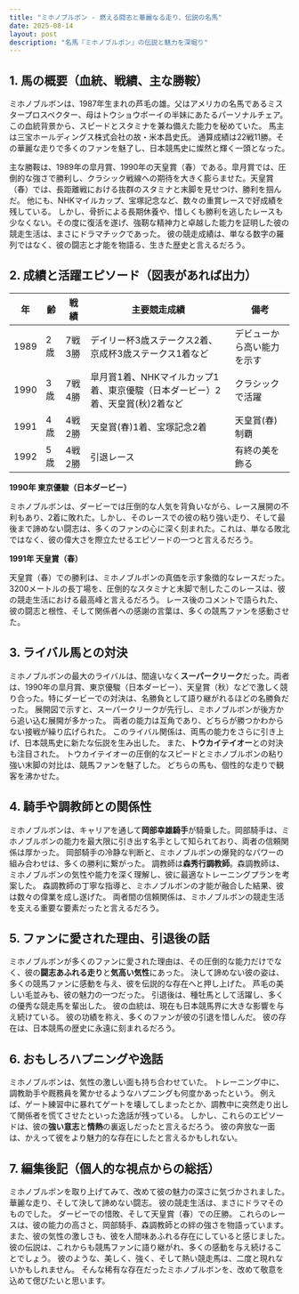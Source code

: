 ```yaml
---
title: "ミホノブルボン - 燃える闘志と華麗なる走り、伝説の名馬"
date: 2025-08-14
layout: post
description: "名馬『ミホノブルボン』の伝説と魅力を深堀り"
---
```


## 1. 馬の概要（血統、戦績、主な勝鞍）

ミホノブルボンは、1987年生まれの芦毛の雄。父はアメリカの名馬であるミスタープロスペクター、母はトウショウボーイの半妹にあたるパーソナルチェア。この血統背景から、スピードとスタミナを兼ね備えた能力を秘めていた。  馬主は三宝ホールディングス株式会社の故・米本昌史氏。  通算成績は22戦11勝。その華麗な走りで多くのファンを魅了し、日本競馬史に燦然と輝く一頭となった。

主な勝鞍は、1989年の皐月賞、1990年の天皇賞（春）である。皐月賞では、圧倒的な強さで勝利し、クラシック戦線への期待を大きく膨らませた。天皇賞（春）では、長距離戦における抜群のスタミナと末脚を見せつけ、勝利を掴んだ。  他にも、NHKマイルカップ、宝塚記念など、数々の重賞レースで好成績を残している。  しかし、骨折による長期休養や、惜しくも勝利を逃したレースも少なくない。その度に復活を遂げ、強靭な精神力と卓越した能力を証明した彼の競走生活は、まさにドラマチックであった。  彼の競走成績は、単なる数字の羅列ではなく、彼の闘志と才能を物語る、生きた歴史と言えるだろう。


## 2. 成績と活躍エピソード（図表があれば出力）

| 年 | 齢 | 戦績 | 主要競走成績 | 備考 |
|---|---|---|---|---|
| 1989 | 2歳 | 7戦3勝 |  デイリー杯3歳ステークス2着、京成杯3歳ステークス1着など |  デビューから高い能力を示す |
| 1990 | 3歳 | 7戦4勝 | 皐月賞1着、NHKマイルカップ1着、東京優駿（日本ダービー）2着、天皇賞(秋)2着など | クラシックで活躍 |
| 1991 | 4歳 | 4戦2勝 | 天皇賞(春)1着、宝塚記念2着 |  天皇賞(春)制覇 |
| 1992 | 5歳 | 4戦2勝 |  引退レース |  有終の美を飾る |


**1990年 東京優駿（日本ダービー）**

ミホノブルボンは、ダービーでは圧倒的な人気を背負いながら、レース展開の不利もあり、2着に敗れた。しかし、そのレースでの彼の粘り強い走り、そして最後まで諦めない闘志は、多くのファンの心に深く刻まれた。これは、単なる敗北ではなく、彼の偉大さを際立たせるエピソードの一つと言えるだろう。

**1991年 天皇賞（春）**

天皇賞（春）での勝利は、ミホノブルボンの真価を示す象徴的なレースだった。 3200メートルの長丁場を、圧倒的なスタミナと末脚で制したこのレースは、彼の競走生活における最高峰と言えるだろう。  レース後のコメントで語られた、彼の闘志と根性、そして関係者への感謝の言葉は、多くの競馬ファンを感動させた。


## 3. ライバル馬との対決

ミホノブルボンの最大のライバルは、間違いなく**スーパークリーク**だった。両者は、1990年の皐月賞、東京優駿（日本ダービー）、天皇賞（秋）などで激しく競り合った。特にダービーでの対決は、名勝負として語り継がれるほどの名勝負だった。  展開図で示すと、スーパークリークが先行し、ミホノブルボンが後方から追い込む展開が多かった。  両者の能力は互角であり、どちらが勝つかわからない接戦が繰り広げられた。  このライバル関係は、両馬の能力をさらに引き上げ、日本競馬史に新たな伝説を生み出した。  また、**トウカイテイオー**との対決も注目された。  トウカイテイオーの圧倒的なスピードとミホノブルボンの粘り強い末脚の対比は、競馬ファンを魅了した。  どちらの馬も、個性的な走りで観客を沸かせた。


## 4. 騎手や調教師との関係性

ミホノブルボンは、キャリアを通して**岡部幸雄騎手**が騎乗した。岡部騎手は、ミホノブルボンの能力を最大限に引き出す名手として知られており、両者の信頼関係は厚かった。  岡部騎手の冷静な判断と、ミホノブルボンの爆発的なパワーの組み合わせは、多くの勝利に繋がった。  調教師は**森秀行調教師**。森調教師は、ミホノブルボンの気性や能力を深く理解し、彼に最適なトレーニングプランを考案した。  森調教師の丁寧な指導と、ミホノブルボンの才能が融合した結果、彼は数々の偉業を成し遂げた。  両者間の信頼関係は、ミホノブルボンの競走生活を支える重要な要素だったと言えるだろう。


## 5. ファンに愛された理由、引退後の話

ミホノブルボンが多くのファンに愛された理由は、その圧倒的な能力だけでなく、彼の**闘志あふれる走り**と**気高い気性**にあった。  決して諦めない彼の姿は、多くの競馬ファンに感動を与え、彼を伝説的な存在へと押し上げた。  芦毛の美しい毛並みも、彼の魅力の一つだった。  引退後は、種牡馬として活躍し、多くの優秀な競走馬を輩出した。  彼の血統は、現在も日本競馬界に大きな影響を与え続けている。  彼の功績を称え、多くのファンが彼の引退を惜しんだ。  彼の存在は、日本競馬の歴史に永遠に刻まれるだろう。


## 6. おもしろハプニングや逸話

ミホノブルボンは、気性の激しい面も持ち合わせていた。  トレーニング中に、調教助手や厩務員を驚かせるようなハプニングも何度かあったという。  例えば、ゲート練習中に暴れてゲートを壊してしまったとか、調教中に突然走り出して関係者を慌てさせたといった逸話が残っている。  しかし、これらのエピソードは、彼の**強い意志**と**情熱**の裏返しだったと言えるだろう。  彼の奔放な一面は、かえって彼をより魅力的な存在にしたと言えるかもしれない。


## 7. 編集後記（個人的な視点からの総括）

ミホノブルボンを取り上げてみて、改めて彼の魅力の深さに気づかされました。  華麗な走り、そして決して諦めない闘志。  彼の競走生活は、まさにドラマそのものでした。  ダービーでの惜敗、そして天皇賞（春）での圧勝。  これらのレースは、彼の能力の高さと、岡部騎手、森調教師との絆の強さを物語っています。  また、彼の気性の激しさも、彼を人間味あふれる存在にしていると感じました。  彼の伝説は、これからも競馬ファンに語り継がれ、多くの感動を与え続けることでしょう。  彼のような、美しく、強く、そして熱い競走馬は、二度と現れないかもしれません。  そんな稀有な存在だったミホノブルボンを、改めて敬意を込めて偲びたいと思います。
